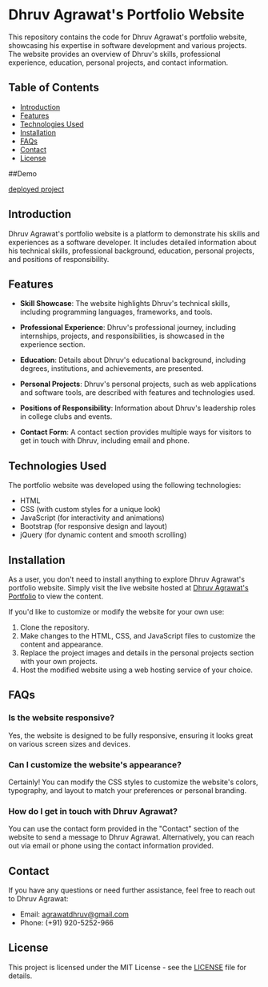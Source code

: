 # Dhruv Agrawat's Portfolio Website

This repository contains the code for Dhruv Agrawat's portfolio website, showcasing his expertise in software development and various projects. The website provides an overview of Dhruv's skills, professional experience, education, personal projects, and contact information.

## Table of Contents

- [Introduction](#introduction)
- [Features](#features)
- [Technologies Used](#technologies-used)
- [Installation](#installation)
- [FAQs](#faqs)
- [Contact](#contact)
- [License](#license)

##Demo

 [deployed project](#https://main--keen-pixie-88c476.netlify.app/)
## Introduction

Dhruv Agrawat's portfolio website is a platform to demonstrate his skills and experiences as a software developer. It includes detailed information about his technical skills, professional background, education, personal projects, and positions of responsibility.

## Features

- **Skill Showcase**: The website highlights Dhruv's technical skills, including programming languages, frameworks, and tools.

- **Professional Experience**: Dhruv's professional journey, including internships, projects, and responsibilities, is showcased in the experience section.

- **Education**: Details about Dhruv's educational background, including degrees, institutions, and achievements, are presented.

- **Personal Projects**: Dhruv's personal projects, such as web applications and software tools, are described with features and technologies used.

- **Positions of Responsibility**: Information about Dhruv's leadership roles in college clubs and events.

- **Contact Form**: A contact section provides multiple ways for visitors to get in touch with Dhruv, including email and phone.

## Technologies Used

The portfolio website was developed using the following technologies:

- HTML
- CSS (with custom styles for a unique look)
- JavaScript (for interactivity and animations)
- Bootstrap (for responsive design and layout)
- jQuery (for dynamic content and smooth scrolling)

## Installation

As a user, you don't need to install anything to explore Dhruv Agrawat's portfolio website. Simply visit the live website hosted at [Dhruv Agrawat's Portfolio](https://dhruvagrawat-portfolio.com/) to view the content.

If you'd like to customize or modify the website for your own use:

1. Clone the repository.
2. Make changes to the HTML, CSS, and JavaScript files to customize the content and appearance.
3. Replace the project images and details in the personal projects section with your own projects.
4. Host the modified website using a web hosting service of your choice.

## FAQs

### Is the website responsive?

Yes, the website is designed to be fully responsive, ensuring it looks great on various screen sizes and devices.

### Can I customize the website's appearance?

Certainly! You can modify the CSS styles to customize the website's colors, typography, and layout to match your preferences or personal branding.

### How do I get in touch with Dhruv Agrawat?

You can use the contact form provided in the "Contact" section of the website to send a message to Dhruv Agrawat. Alternatively, you can reach out via email or phone using the contact information provided.

## Contact

If you have any questions or need further assistance, feel free to reach out to Dhruv Agrawat:

- Email: agrawatdhruv@gmail.com
- Phone: (+91) 920-5252-966

## License

This project is licensed under the MIT License - see the [LICENSE](LICENSE) file for details.
